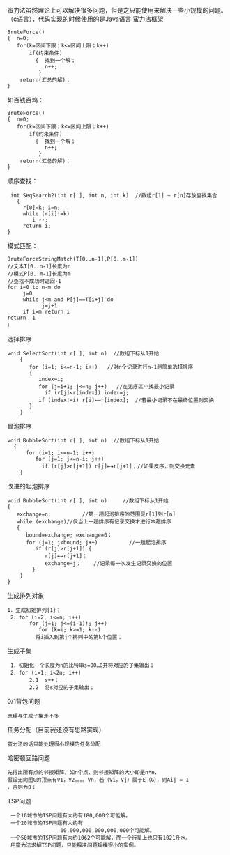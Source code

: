 蛮力法虽然理论上可以解决很多问题，但是之只能使用来解决一些小规模的问题。（c语言），代码实现的时候使用的是Java语言
蛮力法框架

	BruteForce()
	{  n=0;
	   for(k=区间下限；k<=区间上限；k++)
	       if(约束条件)
	         {  找到一个解；
	            n++;
	          }
	    return(汇总的解)；
	}

如百钱百鸡：

	BruteForce()
	{  n=0;
	   for(k=区间下限；k<=区间上限；k++)
	       if(约束条件)
	         {  找到一个解；
	            n++;
	          }
	    return(汇总的解)；
	}

顺序查找：

     int SeqSearch2(int r[ ], int n, int k)  //数组r[1] ~ r[n]存放查找集合
       {
         r[0]=k; i=n;
         while (r[i]!=k)
            i --;
         return i;
    }

模式匹配：

    BruteForceStringMatch(T[0..n-1],P[0..m-1])
    //文本T[0..n-1]长度为n
    //模式P[0..m-1]长度为m
    //查找不成功时返回-1
    for i=0 to n-m do
         j=0
         while j<m and P[j]==T[i+j] do
               j=j+1
         if i=m return i
    return -1
    ）

选择排序

    void SelectSort(int r[ ], int n)  //数组下标从1开始
        {
           for (i=1; i<=n-1; i++)   //对n个记录进行n-1趟简单选择排序
           {
              index=i;
              for (j=i+1; j<=n; j++)   //在无序区中找最小记录
                if (r[j]<r[index]) index=j;
              if (index!=i) r[i]←→r[index];  //若最小记录不在最终位置则交换
           }
        }

冒泡排序

    void BubbleSort(int r[ ], int n)  //数组下标从1开始
      {
          for (i=1; i<=n-1; i++)
             for (j=1; j<=n-i; j++)
               if (r[j]>r[j+1]) r[j]←→r[j+1]；//如果反序，则交换元素
        }
改进的起泡排序

    void BubbleSort(int r[ ], int n)     //数组下标从1开始
    {
       exchange=n;          //第一趟起泡排序的范围是r[1]到r[n]
       while (exchange)//仅当上一趟排序有记录交换才进行本趟排序
       {
          bound=exchange; exchange=0；
          for (j=1; j<bound; j++)          //一趟起泡排序
             if (r[j]>r[j+1]) {
                r[j]←→r[j+1]；
                exchange=j；    //记录每一次发生记录交换的位置
            }
        }
    }

生成排列对象

    1．生成初始排列{1}；
     2．for (i=2; i<=n; i++)
           for (j=1; j<=(i-1)!; j++)
              for (k=i; k>=1; k--)
             将i插入到第j个排列中的第k个位置；

生成子集

     1．初始化一个长度为n的比特串s=00…0并将对应的子集输出；
     2．for (i=1; i<2n; i++)
           2.1  s++；
           2.2  将s对应的子集输出；

0/1背包问题

    原理与生成子集差不多

任务分配（目前我还没有思路实现）

    蛮力法的话只能处理很小规模的任务分配

哈密顿回路问题

    先得出所有点的邻接矩阵，如n个点，则邻接矩阵的大小即是n*n，
    假设无向图G的顶点有V1，V2。。。。Vn，若（Vi，Vj）属于E（G），则Aij = 1
    ，否则为0；

TSP问题

     一个10城市的TSP问题有大约有180,000个可能解。
     一个20城市的TSP问题有大约有
                     60,000,000,000,000,000个可能解。
     一个50城市的TSP问题有大约1062个可能解，而一个行星上也只有1021升水。
     用蛮力法求解TSP问题，只能解决问题规模很小的实例。
